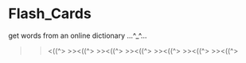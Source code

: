 # Flash_Cards
get words from an online dictionary
...^_^...

>><((^> >><((^> >><((^> >><((^> >><((^> >><((^> >><((^> 
